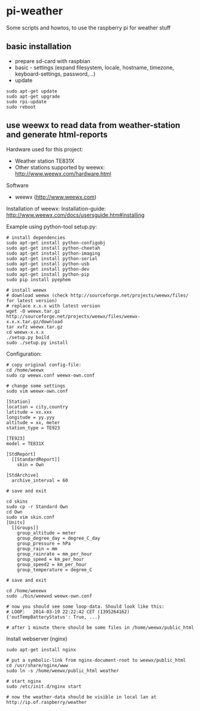 # pi-weather

Some scripts and howtos, to use the raspberry pi for weather stuff

## basic installation

* prepare sd-card with raspbian
* basic - settings (expand filesystem, locale, hostname, timezone, keyboard-settings, password,...)
* update

```
sudo apt-get update
sudo apt-get upgrade
sudo rpi-update
sudo reboot
```

## use weewx to read data from weather-station and generate html-reports

Hardware used for this project:
- Weather station TE831X
- Other stations supported by weewx: http://www.weewx.com/hardware.html

Software
- weewx (http://www.weewx.com)

Installation of weewx:
Installation-guide: http://www.weewx.com/docs/usersguide.htm#installing

Example using python-tool setup.py:
```
# install dependencies
sudo apt-get install python-configobj
sudo apt-get install python-cheetah
sudo apt-get install python-imaging
sudo apt-get install python-serial
sudo apt-get install python-usb
sudo apt-get install python-dev
sudo apt-get install python-pip
sudo pip install pyephem

# install weewx
# download weewx (check http://sourceforge.net/projects/weewx/files/ for latest version)
# replace x.x.x with latest version
wget -O weewx.tar.gz http://sourceforge.net/projects/weewx/files/weewx-x.x.x.tar.gz/download
tar xvfz weewx.tar.gz
cd weewx-x.x.x
./setup.py build
sudo ./setup.py install
```
Configuration:

```
# copy original config-file:
cd /home/weewx
sudo cp weewx.conf weewx-own.conf

# change some settings
sudo vim weewx-own.conf

[Station]
location = city,country
latitude = xx.xxx
longitude = yy.yyy
altitude = xx, meter
station_type = TE923

[TE923]
model = TE831X

[StdReport]
  [[StandardReport]]
    skin = Own

[StdArchive]
  archive_interval = 60

# save and exit

cd skins
sudo cp -r Standard Own
cd Own
sudo vim skin.conf
[Units]
  [[Groups]]
    group_altitude = meter
    group_degree_day = degree_C_day
    group_pressure = hPa
    group_rain = mm
    group_rainrate = mm_per_hour
    group_speed = km_per_hour
    group_speed2 = km_per_hour
    group_temperature = degree_C

# save and exit

cd /home/weeewx
sudo ./bin/weewxd weewx-own.conf

# now you should see some loop-data. Should look like this:
# LOOP:   2014-03-19 22:22:42 CET (1395264162) {'outTempBatteryStatus': True, ...}

# after 1 minute there should be some files in /home/weewx/public_html

```

Install webserver (nginx)

```
sudo apt-get install nginx

# put a symbolic-link from nginx-document-root to weewx/public_html
cd /usr/share/nginx/www
sudo ln -s /home/weewx/public_html weather

# start nginx
sudo /etc/init.d/nginx start

# now the weather-data should be visible in local lan at http://ip.of.raspberry/weather
```
